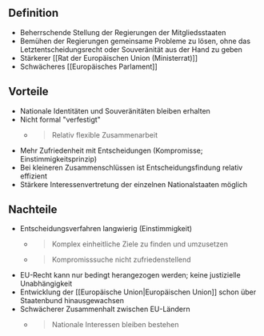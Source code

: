 
Definition
---
- Beherrschende Stellung der Regierungen der Mitgliedsstaaten
- Bemühen der Regierungen gemeinsame Probleme zu lösen, ohne das Letztentscheidungsrecht oder Souveränität aus der Hand zu geben
- Stärkerer [[Rat der Europäischen Union (Ministerrat)]] 
- Schwächeres [[Europäisches Parlament]]


Vorteile
---
- Nationale Identitäten und Souveränitäten bleiben erhalten
- Nicht formal "verfestigt"
	- > Relativ flexible Zusammenarbeit
- Mehr Zufriedenheit mit Entscheidungen (Kompromisse; Einstimmigkeitsprinzip)
- Bei kleineren Zusammenschlüssen ist Entscheidungsfindung relativ effizient
- Stärkere Interessenvertretung der einzelnen Nationalstaaten möglich


Nachteile
---
- Entscheidungsverfahren langwierig (Einstimmigkeit)
	- > Komplex einheitliche Ziele zu finden und umzusetzen
	- > Kompromisssuche nicht zufriedenstellend
- EU-Recht kann nur bedingt herangezogen werden; keine justizielle Unabhängigkeit
- Entwicklung der [[Europäische Union|Europäischen Union]] schon über Staatenbund hinausgewachsen
- Schwächerer Zusammenhalt zwischen EU-Ländern
	- > Nationale Interessen bleiben bestehen